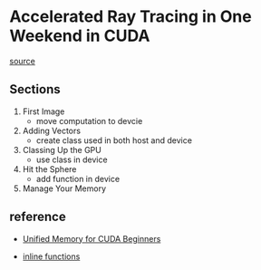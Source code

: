# Accelerated Ray Tracing in One Weekend in CUDA
[source](https://developer.nvidia.com/blog/accelerated-ray-tracing-cuda/)

## Sections

1. First Image
    - move computation to devcie
2. Adding Vectors
    - create class used in both host and device
3. Classing Up the GPU
    - use class in device
4. Hit the Sphere
    - add function in device
5. Manage Your Memory

## reference
- [Unified Memory for CUDA Beginners](https://developer.nvidia.com/blog/unified-memory-cuda-beginners/)

- [inline functions](https://forums.developer.nvidia.com/t/inline-functions-not-inlined-in-cuda-6-5/35788/5)
